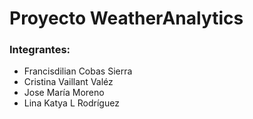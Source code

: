 # Proyecto WeatherAnalytics

### Integrantes:

- Francisdilian Cobas Sierra
- Cristina Vaillant Valéz
- Jose María Moreno
- Lina Katya L Rodríguez

